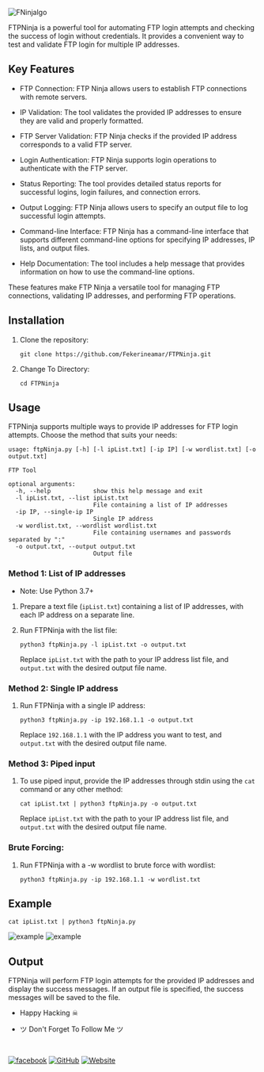 ![FNinjalgo](https://github.com/Fekerineamar/Fekerineamar/blob/master/img/FNINJA.png)

FTPNinja is a powerful tool for automating FTP login attempts and checking the success of login without credentials. It provides a convenient way to test and validate FTP login for multiple IP addresses.

## Key Features
* FTP Connection: FTP Ninja allows users to establish FTP connections with remote servers.

* IP Validation: The tool validates the provided IP addresses to ensure they are valid and properly formatted.

* FTP Server Validation: FTP Ninja checks if the provided IP address corresponds to a valid FTP server.

* Login Authentication: FTP Ninja supports login operations to authenticate with the FTP server.

* Status Reporting: The tool provides detailed status reports for successful logins, login failures, and connection errors.

* Output Logging: FTP Ninja allows users to specify an output file to log successful login attempts.

* Command-line Interface: FTP Ninja has a command-line interface that supports different command-line options for specifying IP addresses, IP lists, and output files.

* Help Documentation: The tool includes a help message that provides information on how to use the command-line options.

These features make FTP Ninja a versatile tool for managing FTP connections, validating IP addresses, and performing FTP operations.

## Installation

1. Clone the repository:
   ```
   git clone https://github.com/Fekerineamar/FTPNinja.git
   ```

2. Change To Directory:
   ```
   cd FTPNinja
   ```

## Usage

FTPNinja supports multiple ways to provide IP addresses for FTP login attempts. Choose the method that suits your needs:

```
usage: ftpNinja.py [-h] [-l ipList.txt] [-ip IP] [-w wordlist.txt] [-o output.txt]

FTP Tool

optional arguments:
  -h, --help            show this help message and exit
  -l ipList.txt, --list ipList.txt
                        File containing a list of IP addresses
  -ip IP, --single-ip IP
                        Single IP address
  -w wordlist.txt, --wordlist wordlist.txt
                        File containing usernames and passwords separated by ":"
  -o output.txt, --output output.txt
                        Output file

```

### Method 1: List of IP addresses
* Note: Use Python 3.7+

1. Prepare a text file (`ipList.txt`) containing a list of IP addresses, with each IP address on a separate line.

2. Run FTPNinja with the list file:
   ```
   python3 ftpNinja.py -l ipList.txt -o output.txt
   ```
   Replace `ipList.txt` with the path to your IP address list file, and `output.txt` with the desired output file name.

### Method 2: Single IP address

1. Run FTPNinja with a single IP address:
   ```
   python3 ftpNinja.py -ip 192.168.1.1 -o output.txt
   ```
   Replace `192.168.1.1` with the IP address you want to test, and `output.txt` with the desired output file name.

### Method 3: Piped input

1. To use piped input, provide the IP addresses through stdin using the `cat` command or any other method:
   ```
   cat ipList.txt | python3 ftpNinja.py -o output.txt
   ```
   Replace `ipList.txt` with the path to your IP address list file, and `output.txt` with the desired output file name.

### Brute Forcing:

1. Run FTPNinja with a -w wordlist to brute force with wordlist:
   ```
   python3 ftpNinja.py -ip 192.168.1.1 -w wordlist.txt
   ```
   
## Example 
   ```
   cat ipList.txt | python3 ftpNinja.py 
   ```
   ![example](https://github.com/Fekerineamar/Fekerineamar/blob/master/img/e.g.png)
   ![example](https://github.com/Fekerineamar/Fekerineamar/blob/master/img/Fwget.png)
   
## Output

FTPNinja will perform FTP login attempts for the provided IP addresses and display the success messages. If an output file is specified, the success messages will be saved to the file.

- Happy Hacking ☠

- ツ Don't Forget To Follow Me ツ
<br>

[![facebook](https://img.shields.io/badge/-Facebook-1877F2?style=for-the-badge&logo=Figma&logoColor=eeffff)](https://www.facebook.com/profile.php?id=100076323828870)
[![GitHub](https://img.shields.io/badge/-GitHub-181717?style=for-the-badge&logo=GitHub&logoColor=eeffff)](https://github.com/FekerineAmar/)
[![Website](https://img.shields.io/badge/-Website-181717?style=for-the-badge&logo=Internet-Archive&logoColor=eeffff)](https://developer.x10.mx/)
